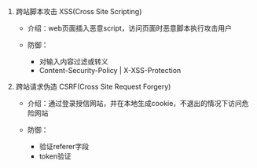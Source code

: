 1. 跨站脚本攻击 XSS(Cross Site Scripting)

   - 介绍：web页面插入恶意script，访问页面时恶意脚本执行攻击用户

   - 防御：
      - 对输入内容过滤或转义
      - Content-Security-Policy | X-XSS-Protection


2. 跨站请求伪造 CSRF(Cross Site Request Forgery)

   - 介绍：通过登录授信网站，并在本地生成cookie，不退出的情况下访问危险网站
   
   - 防御：
      
      - 验证referer字段
      - token验证